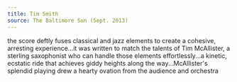 ```yaml
---
title: Tim Smith
source: The Baltimore Sun (Sept. 2013)
---
```

the score deftly fuses classical and jazz elements to create a cohesive, arresting experience...it was written to match the talents of Tim McAllister, a sterling saxophonist who can handle those elements effortlessly...a kinetic, ecstatic ride that achieves giddy heights along the way...McAllister's splendid playing drew a hearty ovation from the audience and orchestra